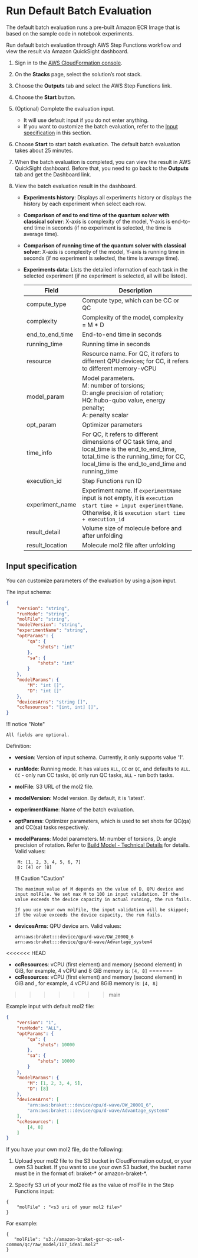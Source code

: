 # Run Default Batch Evaluation

The default batch evaluation runs a pre-built Amazon ECR Image that is based on the sample code in notebook experiments.

Run default batch evaluation through AWS Step Functions workflow and view the result via Amazon QuickSight dashboard.

1. Sign in to the [AWS CloudFormation console](https://console.aws.amazon.com/cloudformation/home?). 
2. On the **Stacks** page, select the solution’s root stack. 
3. Choose the **Outputs** tab and select the AWS Step Functions link.
4. Choose the **Start** button.
5. (Optional) Complete the evaluation input.

     - It will use default input if you do not enter anything.
     - If you want to customize the batch evaluation, refer to the [Input specification](#input-specification) in this section.

6. Choose **Start** to start batch evaluation. The default batch evaluation takes about 25 minutes.

7. When the batch evaluation is completed, you can view the result in AWS QuickSight dashboard. Before that, you need to go back to the **Outputs** tab and get the Dashboard link.

8. View the batch evaluation result in the dashboard. 
    
    - **Experiments history**: Displays all experiments history or displays the history by each experiment when select each row.
    - **Comparison of end to end time of the quantum solver with classical solver**: X-axis is complexity of the model, Y-axis is end-to-end time in seconds (if no experiment is selected, the time is average time).
    - **Comparison of running time of the quantum solver with classical solver**: X-axis is complexity of the model, Y-axis is running time in seconds (if no experiment is selected,  the time is average time). 
    - **Experiments data**: Lists the detailed information of each task in the selected experiment (if no experiment is selected, all will be listed).

        | Field  | Description  |
        |---|---|
        | compute_type  | Compute type, which can be CC or QC  |
        | complexity  | Complexity of the model, complexity = M * D  |
        | end_to_end_time  | End-to-end time in seconds |
        | running_time  | Running time in seconds  |
        | resource | Resource name. For QC, it refers to different QPU devices; for CC, it refers to different memory-vCPU  |
        | model_param  | Model parameters.</br> M: number of torsions;</br>D: angle precision of rotation;</br>HQ: hubo-qubo value, energy penalty; </br>A: penalty scalar|
        | opt_param  | Optimizer parameters |
        | time_info  | For QC, it refers to different dimensions of QC task time, and local_time is the end_to_end_time, total_time is the running_time; for CC, local_time is the end_to_end_time and running_time |
        | execution_id  | Step Functions run ID |
        | experiment_name  | Experiment name. If `experimentName` input is not empty, it is `execution start time + input experimentName`. Otherwise, it is `execution start time + execution_id`  |
        | result_detail  | Volume size of molecule before and after unfolding  |
        | result_location | Molecule mol2 file after unfolding  |

## Input specification

You can customize parameters of the evaluation by using a json input.

The input schema:

```json
{
    "version": "string",
    "runMode": "string",
    "molFile": "string",
    "modelVersion": "string",
    "experimentName": "string",
    "optParams": {
        "qa": {
            "shots": "int"
        },
        "sa": {
            "shots": "int"
        }
    },
    "modelParams": {
        "M": "int []",
        "D": "int []"
    },
    "devicesArns": "string []",
    "ccResources": "[int, int] []",
}

```

!!! notice "Note"

    All fields are optional.

Definition:

  * **version**: Version of input schema. Currently, it only supports value '1'.
  * **runMode**: Running mode. It has values `ALL`, `CC` or `QC`, and defaults to `ALL`. `CC` - only run CC tasks, `QC` only run QC tasks, `ALL` - run both tasks.
  * **molFile**: S3 URL of the mol2 file.
  * **modelVersion**: Model version. By default, it is 'latest'.
  * **experimentName**: Name of the batch evaluation.
  * **optParams**: Optimizer parameters, which is used to set shots for QC(qa) and CC(sa) tasks respectively.
  * **modelParams**: Model parameters. M: number of torsions, D: angle precision of rotation. Refer to [Build Model - Technical Details](./build-model-detail.md) for details. Valid values: 

         M: [1, 2, 3, 4, 5, 6, 7]
         D: [4] or [8]

    !!! Caution "Caution"

        The maximum value of M depends on the value of D, QPU device and input molFile. We set max M to 100 in input validation. If the value exceeds the device capacity in actual running, the run fails.
        
        If you use your own molFile, the input validation will be skipped; if the value exceeds the device capacity, the run fails. 
   
  * **devicesArns**: QPU device arn. Valid values:
  
        arn:aws:braket:::device/qpu/d-wave/DW_2000Q_6
        arn:aws:braket:::device/qpu/d-wave/Advantage_system4
      
<<<<<<< HEAD
  * **ccResources**: vCPU (first element) and memory (second element) in GiB, for example, 4 vCPU and 8 GiB memory is: `[4, 8]`
=======
  * **ccResources**: vCPU (first element) and memory (second element) in GiB and , for example, 4 vCPU and 8GiB memory is: `[4, 8]`
>>>>>>> main


Example input with default mol2 file:

```json
{
    "version": "1",
    "runMode": "ALL",
    "optParams": {
        "qa": {
            "shots": 10000
        },
        "sa": {
            "shots": 10000
        }
    },
    "modelParams": {
        "M": [1, 2, 3, 4, 5],
        "D": [8]
    },
    "devicesArns": [
        "arn:aws:braket:::device/qpu/d-wave/DW_2000Q_6",
        "arn:aws:braket:::device/qpu/d-wave/Advantage_system4"
    ],
    "ccResources": [
        [4, 8]
    ]
}
```
If you have your own mol2 file, do the following:

1.	Upload your mol2 file to the S3 bucket in CloudFormation output, or your own S3 bucket. If you want to use your own S3 bucket, the bucket name must be in the format of: braket-* or amazon-braket-*.

2. Specify S3 uri of your mol2 file as the value of molFile in the Step Functions input:

```
{
    "molFile" : "<s3 uri of your mol2 file>"
}
```

For example:

```
{
   "molFile": "s3://amazon-braket-gcr-qc-sol-common/qc/raw_model/117_ideal.mol2"
}
```
